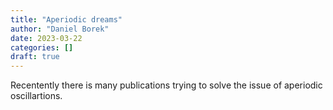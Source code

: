 ```yaml
---
title: "Aperiodic dreams"
author: "Daniel Borek"
date: 2023-03-22
categories: []
draft: true
---
```


Recentently there is many publications trying to solve  the issue of aperiodic oscillartions.